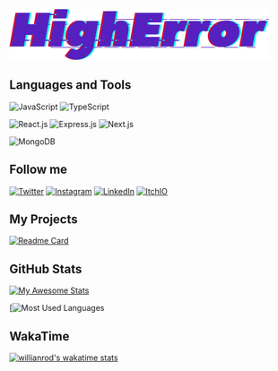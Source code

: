 ![Header](https://github.com/HighError/HighError/blob/main/assets/HighError.png)

## Languages and Tools

![JavaScript](https://img.shields.io/badge/-javascript-000000?style=for-the-badge&logo=JavaScript&logoColor=F7DF1E)
![TypeScript](https://img.shields.io/badge/-TypeScript-000000?style=for-the-badge&logo=TypeScript&logoColor=3178C6)

![React.js](https://img.shields.io/badge/-react-000000?style=for-the-badge&logo=React&logoColor=61DAFB)
![Express.js](https://img.shields.io/badge/-express.js-000000?style=for-the-badge&logo=Express&logoColor=FFFFFF)
![Next.js](https://img.shields.io/badge/-Next.js-000000?style=for-the-badge&logo=Next.js&logoColor=FFFFFF)

![MongoDB](https://img.shields.io/badge/-MongoDB-000000?style=for-the-badge&logo=MongoDB&logoColor=47A248)

## Follow me

[![Twitter](https://img.shields.io/badge/Twitter-000000?style=for-the-badge&logo=Twitter&logoColor=1DA1F2)](https://twitter.com/higherrorua)
[![Instagram](https://img.shields.io/badge/Instagram-000000?style=for-the-badge&logo=Instagram&logoColor=E4405F)](https://www.instagram.com/higherrorua/)
[![LinkedIn](https://img.shields.io/badge/LinkedIn-000000?style=for-the-badge&logo=LinkedIn&logoColor=0A66C2)](https://www.linkedin.com/in/vitaliy-hordiyk/)
[![ItchIO](https://img.shields.io/badge/Itch%2EIO-000000?style=for-the-badge&logo=Itch%2EIO&logoColor=FA5C5C)](https://higherrorua.itch.io/)

## My Projects

[![Readme Card](https://github-readme-stats.vercel.app/api/pin/?username=higherror&repo=FamilyDashboard&theme=tokyonight)](https://github.com/HighError/FamilyDashboard)

## GitHub Stats

[![My Awesome Stats](https://github-readme-stats.vercel.app/api?username=higherror&cardType=level&theme=tokyonight&preferLogin=false&Ring=5620C0)](https://git.io/awesome-stats-card)

[![Most Used Languages](https://github-readme-stats.vercel.app/api/top-langs/?username=higherror&exclude_repo=&hide=ShaderLab,HLSL&langs_count=5&theme=tokyonight)

## WakaTime

[![willianrod's wakatime stats](https://github-readme-stats.vercel.app/api/wakatime?username=HighError&layout=compact&theme=tokyonight)](https://wakatime.com/@HighError)

